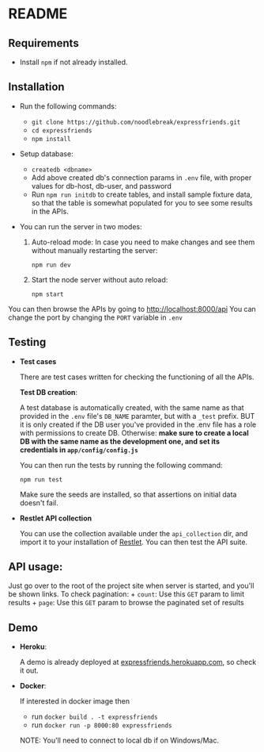 # README

## Requirements

* Install `npm` if not already installed.

## Installation
+ Run the following commands:

    * `git clone https://github.com/noodlebreak/expressfriends.git`
    * `cd expressfriends`
    * `npm install`

+ Setup database:
    * `createdb <dbname>`
    * Add above created db's connection params in `.env` file, with proper  
      values for db-host, db-user, and password
    * Run `npm run initdb` to create tables, and install sample fixture data, so that the table is somewhat populated for you to see some results in the APIs.

+ You can run the server in two modes:
    1. Auto-reload mode: In case you need to make changes and see them without manually restarting the server:

        `npm run dev`

    2. Start the node server without auto reload:

        `npm start`

You can then browse the APIs by going to [http://localhost:8000/api](http://localhost:8000/api)
You can change the port by changing the `PORT` variable in `.env`


## Testing

* **Test cases**

    There are test cases written for checking the functioning of all the APIs.

    **Test DB creation**:

    A test database is automatically created, with the same name as that provided in the `.env` file's `DB_NAME` paramter, but with a `_test` prefix. BUT it is only created if the DB user you've provided in the .env file has a role with permissions to create DB. Otherwise: **make sure to create a local DB with the same name as the development one, and set its credentials in `app/config/config.js`**

    You can then run the tests by running the following command:

    `npm run test`

    Make sure the seeds are installed, so that assertions on initial data doesn't fail.

* **Restlet API collection**

    You can use the collection available under the `api_collection` dir, and import it to your installation of [Restlet](https://chrome.google.com/webstore/detail/restlet-client-rest-api-t/aejoelaoggembcahagimdiliamlcdmfm?hl=en). You can then test the API suite.

## API usage:
Just go over to the root of the project site when server is started, and you'll be shown links.
To check pagination:
    + `count`: Use this `GET` param to limit results
    + `page`: Use this `GET` param to browse the paginated set of results

## Demo

* **Heroku**:

    A demo is already deployed at [expressfriends.herokuapp.com](https://expressfriends.herokuapp.com/), so check it out.

* **Docker**:

    If interested in docker image then

    * run `docker build . -t expressfriends`
    * run `docker run -p 8000:80 expressfriends`

    NOTE: You'll need to connect to local db if on Windows/Mac.